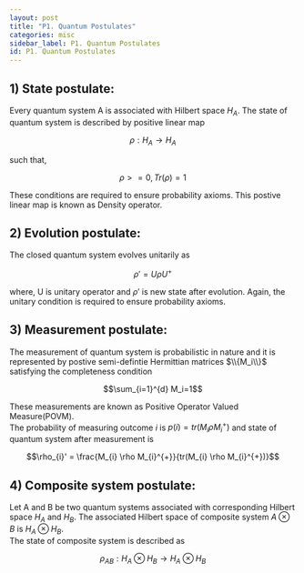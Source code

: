 ```yaml
---
layout: post
title: "P1. Quantum Postulates"
categories: misc
sidebar_label: P1. Quantum Postulates
id: P1. Quantum Postulates
---
```


## 1) State postulate:  
Every quantum system A is associated with Hilbert space $H_A$. The state of quantum system is described by positive linear map   

  $$\rho: H_A \to H_A$$  

such that,  

  $$\rho >= 0, Tr(\rho) = 1$$  

These conditions are required to ensure probability axioms. This postive linear map is known as Density operator. 

## 2) Evolution postulate:  
The closed quantum system evolves unitarily as  

$$\rho' = U \rho U^{+}$$  

where, U is unitary operator and $\rho'$ is new state after evolution. Again, the unitary condition is required to ensure probability axioms.  
## 3) Measurement postulate:  
The measurement of quantum system is probabilistic in nature and it is represented by postive semi-defintie Hermittian matrices $\\{M_i\\}$ satisfying the completeness condition  

$$\sum_{i=1}^{d} M_i=1$$  

These measurements are known as Positive Operator Valued Measure(POVM).  
The probability of measuring outcome $i$ is $p(i)=tr(M_{i} \rho M_{i}^{+})$ and state of quantum system after measurement is  

$$\rho_{i}' = \frac{M_{i} \rho M_{i}^{+}}{tr(M_{i} \rho M_{i}^{+})}$$  

## 4) Composite system postulate:  
Let A and B be two quantum systems associated with corresponding Hilbert space $H_A$ and $H_B$. The associated Hilbert space of composite system $A \otimes B$ is $H_A \otimes H_B$.  
The state of composite system is described as  

$$\rho_{AB}: H_A \otimes H_B \to H_A \otimes H_B$$ 

